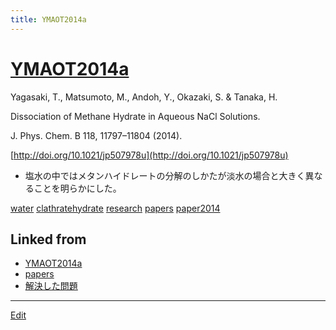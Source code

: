 ```yaml
---
title: YMAOT2014a
---
```

# [YMAOT2014a](/YMAOT2014a)

Yagasaki, T., Matsumoto, M., Andoh, Y., Okazaki, S. & Tanaka, H.

Dissociation of Methane Hydrate in Aqueous NaCl Solutions. 

J. Phys. Chem. B 118, 11797–11804 (2014).

[http://doi.org/10.1021/jp507978u](http://doi.org/10.1021/jp507978u)


* 塩水の中ではメタンハイドレートの分解のしかたが淡水の場合と大きく異なることを明らかにした。

[](https://youtu.be/fHOW7epIoZc)

[](https://youtu.be/mlZGZKWy-6Q)

[water](/water) [clathratehydrate](/clathratehydrate) [research](/research) [papers](/papers) [paper2014](/paper2014)



## Linked from

* [YMAOT2014a](/YMAOT2014a)
* [papers](/papers)
* [解決した問題](/解決した問題)


----
[Edit](https://github.com/vitroid/vitroid.github.io/edit/master/MD/YMAOT2014a.md)
